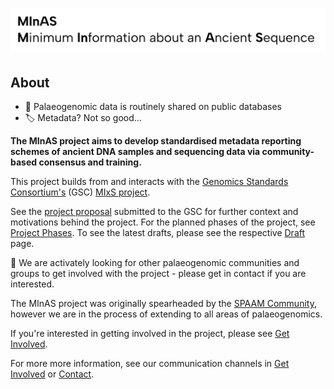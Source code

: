 # ![Interim MInAS logo](assets/images/banner_object.svg)

## About

- 💾 Palaeogenomic data is routinely shared on public databases
- 🏷️ Metadata? Not so good…

**The MInAS project aims to develop standardised metadata reporting schemes of ancient DNA samples and sequencing data via community-based consensus and training.**

This project builds from and interacts with the [Genomics Standards Consortium's](https://www.gensc.org/) (GSC) [MIxS project](https://www.gensc.org/pages/standards-intro.html).

See the [project proposal](/proposal) submitted to the GSC for further context and motivations behind the project. For the planned phases of the project, see [Project Phases](/phases). To see the latest drafts, please see the respective [Draft](/draft) page.

🤝 We are activately looking for other palaeogenomic communities and groups to get involved with the project - please get in contact if you are interested.

The MInAS project was originally spearheaded by the [SPAAM Community](https://spaam-community.github.io), however we are in the process of extending to all areas of palaeogenomics.

If you're interested in getting involved in the project, please see [Get Involved](/get-involved).

For more more information, see our communication channels in [Get Involved](/get-invovled) or [Contact](/contact).
